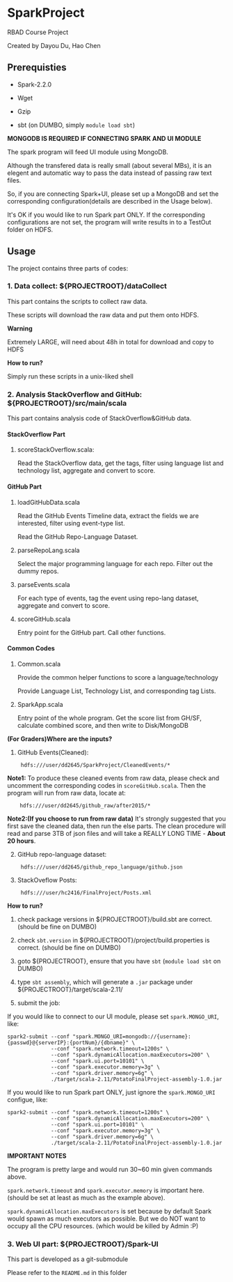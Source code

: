 # SparkProject
RBAD Course Project

Created by Dayou Du, Hao Chen

## Prerequisties

- Spark-2.2.0

- Wget

- Gzip 

- sbt (on DUMBO, simply `module load sbt`)

**MONGODB IS REQUIRED IF CONNECTING SPARK AND UI MODULE**

The spark program will feed UI module using MongoDB.

Although the transfered data is really small (about several MBs),
it is an elegent and automatic way to pass the data instead of 
passing raw text files.

So, if you are connecting Spark+UI, please set up a MongoDB and set the
corresponding configuration(details are described in the Usage below).

It's OK if you would like to run Spark part ONLY. If the corresponding
configurations are not set, the program will write results in to a TestOut
folder on HDFS.

## Usage

The project contains three parts of codes:

### 1. Data collect: ${PROJECTROOT}/dataCollect

This part contains the scripts to collect raw data.

These scripts will download the raw data and put them onto HDFS.

**Warning**

Extremely LARGE, will need about 48h in total for download and copy to HDFS

**How to run?**

Simply run these scripts in a unix-liked shell

### 2. Analysis StackOverflow and GitHub: ${PROJECTROOT}/src/main/scala

This part contains analysis code of StackOverflow&GitHub data.

#### StackOverflow Part

1. scoreStackOverflow.scala: 

	Read the StackOverflow data, get the tags, filter using language list 
	and technology list, aggregate and convert to score.

#### GitHub Part

1. loadGitHubData.scala

	Read the GitHub Events Timeline data, extract the fields we are interested,
	filter using event-type list.

	Read the GitHub Repo-Language Dataset.

2. parseRepoLang.scala

	Select the major programming language for each repo. Filter out the dummy repos.

3. parseEvents.scala

	For each type of events, tag the event using repo-lang dataset, aggregate and
	convert to score.

4. scoreGitHub.scala 

	Entry point for the GitHub part. Call other functions.

#### Common Codes

1. Common.scala

	Provide the common helper functions to score a language/technology

	Provide Language List, Technology List, and corresponding tag Lists.

2. SparkApp.scala

	Entry point of the whole program. Get the score list from GH/SF, 
	calculate combined score, and then write to Disk/MongoDB

**(For Graders)Where are the inputs?**

1. GitHub Events(Cleaned):

		hdfs:///user/dd2645/SparkProject/CleanedEvents/*

**Note1:** To produce these cleaned events from raw data, please check 
and uncomment the corresponding codes in `scoreGitHub.scala`. Then the 
program will run from raw data, locate at:

		hdfs:///user/dd2645/github_raw/after2015/*

**Note2:(If you choose to run from raw data)** 
It's strongly suggested that you first save the cleaned data,
then run the else parts. The clean procedure will read and parse 3TB
of json files and will take a REALLY LONG TIME - **About 20 hours**.

2. GitHub repo-language dataset:

		hdfs:///user/dd2645/github_repo_language/github.json

3. StackOveflow Posts:

		hdfs:///user/hc2416/FinalProject/Posts.xml

**How to run?**

1. check package versions in ${PROJECTROOT}/build.sbt are correct.
(should be fine on DUMBO)

2. check `sbt.version` in ${PROJECTROOT}/project/build.properties is correct.
(should be fine on DUMBO)

3. goto ${PROJECTROOT}, ensure that you have `sbt` (`module load sbt` on DUMBO)

4. type `sbt assembly`, which will generate a `.jar` package under ${PROJECTROOT}/target/scala-2.11/

5. submit the job: 

If you would like to connect to our UI module, please set `spark.MONGO_URI`, like:

```
spark2-submit --conf "spark.MONGO_URI=mongodb://{username}:{passwd}@{serverIP}:{portNum}/{dbname}" \
              --conf "spark.network.timeout=1200s" \
              --conf "spark.dynamicAllocation.maxExecutors=200" \
              --conf "spark.ui.port=10101" \
              --conf "spark.executor.memory=3g" \
              --conf "spark.driver.memory=6g" \
              ./target/scala-2.11/PotatoFinalProject-assembly-1.0.jar

```

If you would like to run Spark part ONLY, just ignore the `spark.MONGO_URI` configue, like:

```
spark2-submit --conf "spark.network.timeout=1200s" \
              --conf "spark.dynamicAllocation.maxExecutors=200" \
              --conf "spark.ui.port=10101" \
              --conf "spark.executor.memory=3g" \
              --conf "spark.driver.memory=6g" \
              ./target/scala-2.11/PotatoFinalProject-assembly-1.0.jar
```

**IMPORTANT NOTES**

The program is pretty large and would run 30~60 min given commands above. 

`spark.network.timeout` and `spark.executor.memory` is important here.
(should be set at least as much as the example above).

`spark.dynamicAllocation.maxExecutors` is set because by default Spark
would spawn as much executors as possible. But we do NOT want to occupy
all the CPU resources. (which would be killed by Admin :P)


### 3. Web UI part: ${PROJECTROOT}/Spark-UI

This part is developed as a git-submodule

Please refer to the `README.md` in this folder
